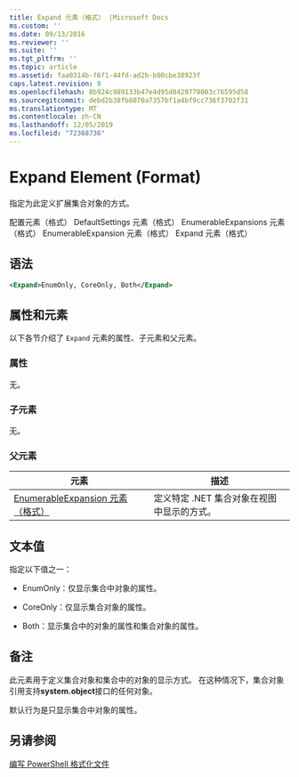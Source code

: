 ```yaml
---
title: Expand 元素（格式） |Microsoft Docs
ms.custom: ''
ms.date: 09/13/2016
ms.reviewer: ''
ms.suite: ''
ms.tgt_pltfrm: ''
ms.topic: article
ms.assetid: faa0314b-f6f1-44fd-ad2b-b00cbe38923f
caps.latest.revision: 9
ms.openlocfilehash: 8b924c989133b47e4d95d8429778003c76595d58
ms.sourcegitcommit: debd2b38fb8070a7357bf1a4bf9cc736f3702f31
ms.translationtype: MT
ms.contentlocale: zh-CN
ms.lasthandoff: 12/05/2019
ms.locfileid: "72368736"
---
```

# <a name="expand-element-format"></a>Expand Element (Format)

指定为此定义扩展集合对象的方式。

配置元素（格式） DefaultSettings 元素（格式） EnumerableExpansions 元素（格式） EnumerableExpansion 元素（格式） Expand 元素（格式）

## <a name="syntax"></a>语法

```xml
<Expand>EnumOnly, CoreOnly, Both</Expand>
```

## <a name="attributes-and-elements"></a>属性和元素

以下各节介绍了 `Expand` 元素的属性、子元素和父元素。

### <a name="attributes"></a>属性

无。

### <a name="child-elements"></a>子元素

无。

### <a name="parent-elements"></a>父元素

|元素|描述|
|-------------|-----------------|
|[EnumerableExpansion 元素（格式）](./enumerableexpansion-element-format.md)|定义特定 .NET 集合对象在视图中显示的方式。|

## <a name="text-value"></a>文本值

指定以下值之一：

- EnumOnly：仅显示集合中对象的属性。

- CoreOnly：仅显示集合对象的属性。

- Both：显示集合中的对象的属性和集合对象的属性。

## <a name="remarks"></a>备注

此元素用于定义集合对象和集合中的对象的显示方式。 在这种情况下，集合对象引用支持**system.object**接口的任何对象。

默认行为是只显示集合中对象的属性。

## <a name="see-also"></a>另请参阅

[编写 PowerShell 格式化文件](./writing-a-powershell-formatting-file.md)
